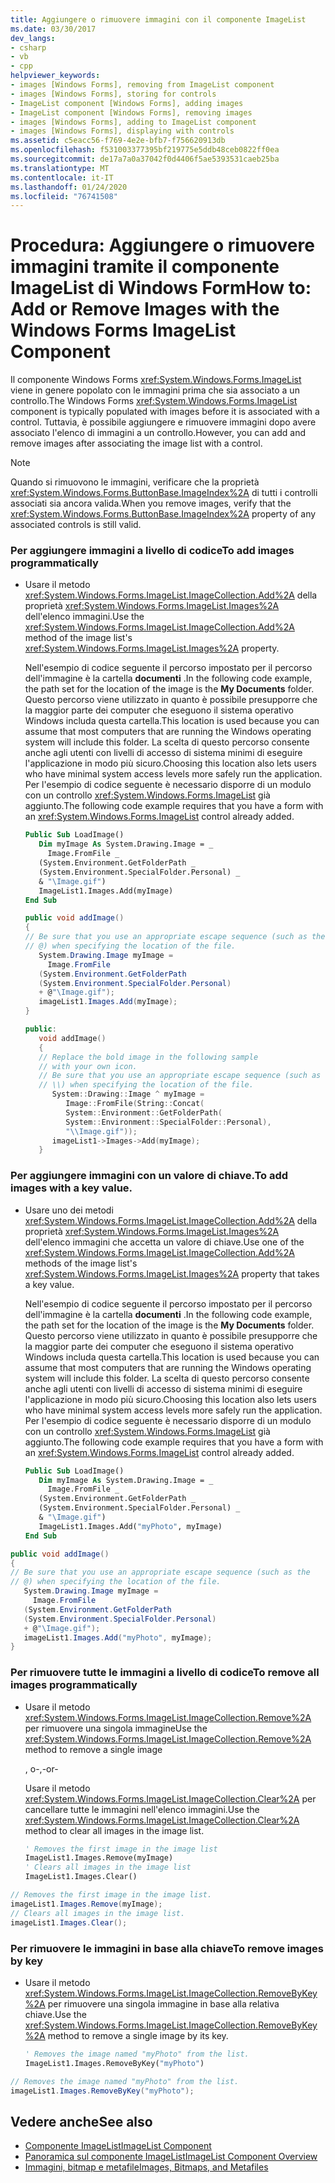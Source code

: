 ```yaml
---
title: Aggiungere o rimuovere immagini con il componente ImageList
ms.date: 03/30/2017
dev_langs:
- csharp
- vb
- cpp
helpviewer_keywords:
- images [Windows Forms], removing from ImageList component
- images [Windows Forms], storing for controls
- ImageList component [Windows Forms], adding images
- ImageList component [Windows Forms], removing images
- images [Windows Forms], adding to ImageList component
- images [Windows Forms], displaying with controls
ms.assetid: c5eacc56-f769-4e2e-bfb7-f756620913db
ms.openlocfilehash: f531003377395bf219775e5ddb48ceb0822ff0ea
ms.sourcegitcommit: de17a7a0a37042f0d4406f5ae5393531caeb25ba
ms.translationtype: MT
ms.contentlocale: it-IT
ms.lasthandoff: 01/24/2020
ms.locfileid: "76741508"
---
```

# <a name="how-to-add-or-remove-images-with-the-windows-forms-imagelist-component"></a><span data-ttu-id="54808-102">Procedura: Aggiungere o rimuovere immagini tramite il componente ImageList di Windows Form</span><span class="sxs-lookup"><span data-stu-id="54808-102">How to: Add or Remove Images with the Windows Forms ImageList Component</span></span>
<span data-ttu-id="54808-103">Il componente Windows Forms <xref:System.Windows.Forms.ImageList> viene in genere popolato con le immagini prima che sia associato a un controllo.</span><span class="sxs-lookup"><span data-stu-id="54808-103">The Windows Forms <xref:System.Windows.Forms.ImageList> component is typically populated with images before it is associated with a control.</span></span> <span data-ttu-id="54808-104">Tuttavia, è possibile aggiungere e rimuovere immagini dopo avere associato l'elenco di immagini a un controllo.</span><span class="sxs-lookup"><span data-stu-id="54808-104">However, you can add and remove images after associating the image list with a control.</span></span>  
  
> [!NOTE]
> <span data-ttu-id="54808-105">Quando si rimuovono le immagini, verificare che la proprietà <xref:System.Windows.Forms.ButtonBase.ImageIndex%2A> di tutti i controlli associati sia ancora valida.</span><span class="sxs-lookup"><span data-stu-id="54808-105">When you remove images, verify that the <xref:System.Windows.Forms.ButtonBase.ImageIndex%2A> property of any associated controls is still valid.</span></span>  
  
### <a name="to-add-images-programmatically"></a><span data-ttu-id="54808-106">Per aggiungere immagini a livello di codice</span><span class="sxs-lookup"><span data-stu-id="54808-106">To add images programmatically</span></span>  
  
- <span data-ttu-id="54808-107">Usare il metodo <xref:System.Windows.Forms.ImageList.ImageCollection.Add%2A> della proprietà <xref:System.Windows.Forms.ImageList.Images%2A> dell'elenco immagini.</span><span class="sxs-lookup"><span data-stu-id="54808-107">Use the <xref:System.Windows.Forms.ImageList.ImageCollection.Add%2A> method of the image list's <xref:System.Windows.Forms.ImageList.Images%2A> property.</span></span>  
  
     <span data-ttu-id="54808-108">Nell'esempio di codice seguente il percorso impostato per il percorso dell'immagine è la cartella **documenti** .</span><span class="sxs-lookup"><span data-stu-id="54808-108">In the following code example, the path set for the location of the image is the **My Documents** folder.</span></span> <span data-ttu-id="54808-109">Questo percorso viene utilizzato in quanto è possibile presupporre che la maggior parte dei computer che eseguono il sistema operativo Windows includa questa cartella.</span><span class="sxs-lookup"><span data-stu-id="54808-109">This location is used because you can assume that most computers that are running the Windows operating system will include this folder.</span></span> <span data-ttu-id="54808-110">La scelta di questo percorso consente anche agli utenti con livelli di accesso di sistema minimi di eseguire l'applicazione in modo più sicuro.</span><span class="sxs-lookup"><span data-stu-id="54808-110">Choosing this location also lets users who have minimal system access levels more safely run the application.</span></span> <span data-ttu-id="54808-111">Per l'esempio di codice seguente è necessario disporre di un modulo con un controllo <xref:System.Windows.Forms.ImageList> già aggiunto.</span><span class="sxs-lookup"><span data-stu-id="54808-111">The following code example requires that you have a form with an <xref:System.Windows.Forms.ImageList> control already added.</span></span>  
  
    ```vb  
    Public Sub LoadImage()  
       Dim myImage As System.Drawing.Image = _  
         Image.FromFile _  
       (System.Environment.GetFolderPath _  
       (System.Environment.SpecialFolder.Personal) _  
       & "\Image.gif")  
       ImageList1.Images.Add(myImage)  
    End Sub  
    ```  
  
    ```csharp  
    public void addImage()  
    {  
    // Be sure that you use an appropriate escape sequence (such as the   
    // @) when specifying the location of the file.  
       System.Drawing.Image myImage =   
         Image.FromFile  
       (System.Environment.GetFolderPath  
       (System.Environment.SpecialFolder.Personal)  
       + @"\Image.gif");  
       imageList1.Images.Add(myImage);  
    }  
    ```  
  
    ```cpp  
    public:  
       void addImage()  
       {  
       // Replace the bold image in the following sample   
       // with your own icon.  
       // Be sure that you use an appropriate escape sequence (such as   
       // \\) when specifying the location of the file.  
          System::Drawing::Image ^ myImage =   
             Image::FromFile(String::Concat(  
             System::Environment::GetFolderPath(  
             System::Environment::SpecialFolder::Personal),  
             "\\Image.gif"));  
          imageList1->Images->Add(myImage);  
       }  
    ```  
  
### <a name="to-add-images-with-a-key-value"></a><span data-ttu-id="54808-112">Per aggiungere immagini con un valore di chiave.</span><span class="sxs-lookup"><span data-stu-id="54808-112">To add images with a key value.</span></span>  
  
- <span data-ttu-id="54808-113">Usare uno dei metodi <xref:System.Windows.Forms.ImageList.ImageCollection.Add%2A> della proprietà <xref:System.Windows.Forms.ImageList.Images%2A> dell'elenco immagini che accetta un valore di chiave.</span><span class="sxs-lookup"><span data-stu-id="54808-113">Use one of the <xref:System.Windows.Forms.ImageList.ImageCollection.Add%2A> methods of the image list's <xref:System.Windows.Forms.ImageList.Images%2A> property that takes a key value.</span></span>  
  
     <span data-ttu-id="54808-114">Nell'esempio di codice seguente il percorso impostato per il percorso dell'immagine è la cartella **documenti** .</span><span class="sxs-lookup"><span data-stu-id="54808-114">In the following code example, the path set for the location of the image is the **My Documents** folder.</span></span> <span data-ttu-id="54808-115">Questo percorso viene utilizzato in quanto è possibile presupporre che la maggior parte dei computer che eseguono il sistema operativo Windows includa questa cartella.</span><span class="sxs-lookup"><span data-stu-id="54808-115">This location is used because you can assume that most computers that are running the Windows operating system will include this folder.</span></span> <span data-ttu-id="54808-116">La scelta di questo percorso consente anche agli utenti con livelli di accesso di sistema minimi di eseguire l'applicazione in modo più sicuro.</span><span class="sxs-lookup"><span data-stu-id="54808-116">Choosing this location also lets users who have minimal system access levels more safely run the application.</span></span> <span data-ttu-id="54808-117">Per l'esempio di codice seguente è necessario disporre di un modulo con un controllo <xref:System.Windows.Forms.ImageList> già aggiunto.</span><span class="sxs-lookup"><span data-stu-id="54808-117">The following code example requires that you have a form with an <xref:System.Windows.Forms.ImageList> control already added.</span></span>  
  
    ```vb  
    Public Sub LoadImage()  
       Dim myImage As System.Drawing.Image = _  
         Image.FromFile _  
       (System.Environment.GetFolderPath _  
       (System.Environment.SpecialFolder.Personal) _  
       & "\Image.gif")  
       ImageList1.Images.Add("myPhoto", myImage)  
    End Sub  
    ```  
  
```csharp  
public void addImage()  
{  
// Be sure that you use an appropriate escape sequence (such as the   
// @) when specifying the location of the file.  
   System.Drawing.Image myImage =   
     Image.FromFile  
   (System.Environment.GetFolderPath  
   (System.Environment.SpecialFolder.Personal)  
   + @"\Image.gif");  
   imageList1.Images.Add("myPhoto", myImage);  
}  
```  
  
### <a name="to-remove-all-images-programmatically"></a><span data-ttu-id="54808-118">Per rimuovere tutte le immagini a livello di codice</span><span class="sxs-lookup"><span data-stu-id="54808-118">To remove all images programmatically</span></span>  
  
- <span data-ttu-id="54808-119">Usare il metodo <xref:System.Windows.Forms.ImageList.ImageCollection.Remove%2A> per rimuovere una singola immagine</span><span class="sxs-lookup"><span data-stu-id="54808-119">Use the <xref:System.Windows.Forms.ImageList.ImageCollection.Remove%2A> method to remove a single image</span></span>  
  
     <span data-ttu-id="54808-120">, o-</span><span class="sxs-lookup"><span data-stu-id="54808-120">,-or-</span></span>  
  
     <span data-ttu-id="54808-121">Usare il metodo <xref:System.Windows.Forms.ImageList.ImageCollection.Clear%2A> per cancellare tutte le immagini nell'elenco immagini.</span><span class="sxs-lookup"><span data-stu-id="54808-121">Use the <xref:System.Windows.Forms.ImageList.ImageCollection.Clear%2A> method to clear all images in the image list.</span></span>  
  
    ```vb  
    ' Removes the first image in the image list  
    ImageList1.Images.Remove(myImage)  
    ' Clears all images in the image list  
    ImageList1.Images.Clear()  
    ```  
  
```csharp  
// Removes the first image in the image list.  
imageList1.Images.Remove(myImage);  
// Clears all images in the image list.  
imageList1.Images.Clear();  
```  
  
### <a name="to-remove-images-by-key"></a><span data-ttu-id="54808-122">Per rimuovere le immagini in base alla chiave</span><span class="sxs-lookup"><span data-stu-id="54808-122">To remove images by key</span></span>  
  
- <span data-ttu-id="54808-123">Usare il metodo <xref:System.Windows.Forms.ImageList.ImageCollection.RemoveByKey%2A> per rimuovere una singola immagine in base alla relativa chiave.</span><span class="sxs-lookup"><span data-stu-id="54808-123">Use the <xref:System.Windows.Forms.ImageList.ImageCollection.RemoveByKey%2A> method to remove a single image by its key.</span></span>  
  
    ```vb  
    ' Removes the image named "myPhoto" from the list.  
    ImageList1.Images.RemoveByKey("myPhoto")  
    ```  
  
```csharp  
// Removes the image named "myPhoto" from the list.  
imageList1.Images.RemoveByKey("myPhoto");  
```  
  
## <a name="see-also"></a><span data-ttu-id="54808-124">Vedere anche</span><span class="sxs-lookup"><span data-stu-id="54808-124">See also</span></span>

- [<span data-ttu-id="54808-125">Componente ImageList</span><span class="sxs-lookup"><span data-stu-id="54808-125">ImageList Component</span></span>](imagelist-component-windows-forms.md)
- [<span data-ttu-id="54808-126">Panoramica sul componente ImageList</span><span class="sxs-lookup"><span data-stu-id="54808-126">ImageList Component Overview</span></span>](imagelist-component-overview-windows-forms.md)
- [<span data-ttu-id="54808-127">Immagini, bitmap e metafile</span><span class="sxs-lookup"><span data-stu-id="54808-127">Images, Bitmaps, and Metafiles</span></span>](../advanced/images-bitmaps-and-metafiles.md)
